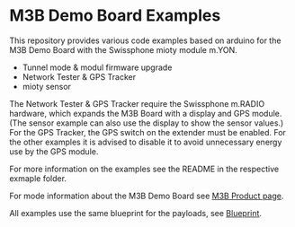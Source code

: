 # M3B Demo Board Examples

This repository provides various code examples based on arduino for the M3B Demo Board with the Swissphone mioty module m.YON.

- Tunnel mode & modul firmware upgrade
- Network Tester & GPS Tracker
- mioty sensor

The Network Tester & GPS Tracker require the Swissphone m.RADIO hardware, which expands the M3B Board with a display and GPS module. (The sensor example can also use the display to show the sensor values.)
For the GPS Tracker, the GPS switch on the extender must be enabled. For the other examples it is advised to disable it to avoid unnecessary energy use by the GPS module.

For more information on the examples see the README in the respective exmaple folder.

For mode information about the M3B Demo Board see [M3B Product page](https://shop.lze-innovation.de/products/mioty-magnolinq-makerboard-m3b).

All examples use the same blueprint for the payloads, see [Blueprint](m3b_demo_blueprint.txt).
